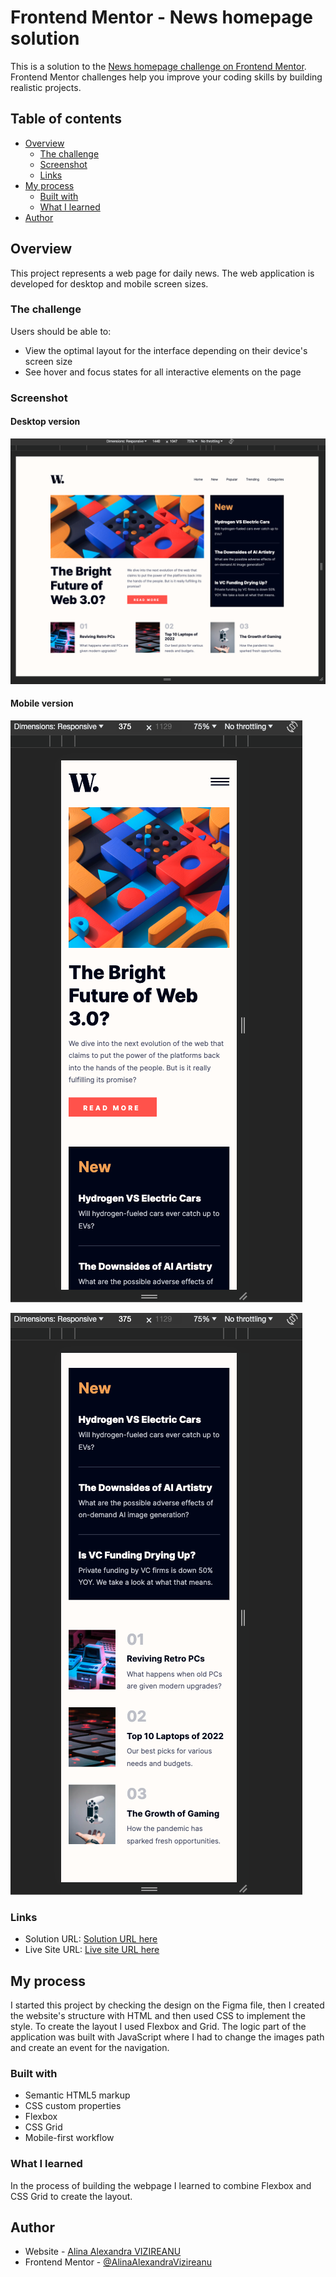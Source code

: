 # Frontend Mentor - News homepage solution

This is a solution to the [News homepage challenge on Frontend Mentor](https://www.frontendmentor.io/challenges/news-homepage-H6SWTa1MFl). Frontend Mentor challenges help you improve your coding skills by building realistic projects.

## Table of contents

- [Overview](#overview)
  - [The challenge](#the-challenge)
  - [Screenshot](#screenshot)
  - [Links](#links)
- [My process](#my-process)
  - [Built with](#built-with)
  - [What I learned](#what-i-learned)
- [Author](#author)

## Overview

This project represents a web page for daily news. The web application is developed for desktop and mobile screen sizes.

### The challenge

Users should be able to:

- View the optimal layout for the interface depending on their device's screen size
- See hover and focus states for all interactive elements on the page

### Screenshot

#### Desktop version

![](./screenshots/desktop.jpg)

#### Mobile version

![](./screenshots/mobile1.jpg)

![](./screenshots/mobile2.jpg)

### Links

- Solution URL: [Solution URL here](https://github.com/AlinaAlexandraVizireanu/news-homepage-main)
- Live Site URL: [Live site URL here](https://alinaalexandravizireanu.github.io/news-homepage-main/)

## My process

I started this project by checking the design on the Figma file, then I created the website's structure with HTML and then used CSS to implement the style. To create the layout I used Flexbox and Grid. The logic part of the application was built with JavaScript where I had to change the images path and create an event for the navigation.

### Built with

- Semantic HTML5 markup
- CSS custom properties
- Flexbox
- CSS Grid
- Mobile-first workflow

### What I learned

In the process of building the webpage I learned to combine Flexbox and CSS Grid to create the layout.

## Author

- Website - [Alina Alexandra VIZIREANU](https://github.com/AlinaAlexandraVizireanu/news-homepage-main)
- Frontend Mentor - [@AlinaAlexandraVizireanu](https://www.frontendmentor.io/profile/AlinaAlexandraVizireanu)
